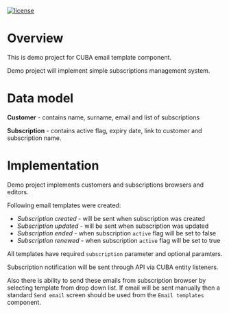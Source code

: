 [![license](https://img.shields.io/badge/license-Apache%20License%202.0-blue.svg?style=flat)](http://www.apache.org/licenses/LICENSE-2.0)

# Overview
This is demo project for CUBA email template component.

Demo project will implement simple subscriptions management system.

# Data model
**Customer** - contains name, surname, email and list of subscriptions

**Subscription** - contains active flag, expiry date, link to customer and subscription name.

# Implementation
Demo project implements customers and subscriptions browsers and editors.

Following email templates were created:

- *Subscription created* - will be sent when subscription was created
- *Subscription updated* - will be sent when subscription was updated
- *Subscription ended* - when subscription `active` flag will be set to false
- *Subscription renewed* - when subscription `active` flag will be set to true

All templates have required `subscription` parameter and optional paramters.

Subscription notification will be sent through API via CUBA entity listeners.

Also there is ability to send these emails from subscription browser by selecting template from drop down list. If email will be sent manually then a standard `Send email` screen should be used from the `Email templates` component.
